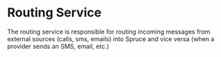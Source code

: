 Routing Service
================
The routing service is responsible for routing incoming messages from external sources (calls, sms, emails) into Spruce and vice versa (when a provider sends an SMS, email, etc.)
